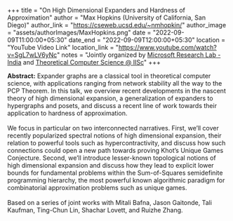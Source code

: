 +++
title = "On High Dimensional Expanders and Hardness of Approximation"
author = "Max Hopkins (University of California, San Diego)"
author_link = "https://cseweb.ucsd.edu/~nmhopkin/"
author_image = "assets/authorImages/MaxHopkins.png"
date = "2022-09-09T11:00:00+05:30"
date_end = "2022-09-09T12:00:00+05:30"
location = "YouTube Video Link"
location_link = "https://www.youtube.com/watch?v=SgL7wLV6yNc"
notes = "Jointly organized by <a href = "https://www.microsoft.com/en-us/research/lab/microsoft-research-india/" target= "_blank">Microsoft Research Lab - India</a> and <a href='https://www.csa.iisc.ac.in/theoretical-computer-science/' target= "_blank">Theoretical Computer Science @ IISc</a>"
+++

<b>Abstract:</b>
Expander graphs are a classical tool in theoretical computer science, with applications ranging from network stability
all the way to the PCP Theorem. In this talk, we overview recent developments in the nascent theory of high dimensional
expansion, a generalization of expanders to hypergraphs and posets, and discuss a recent line of work towards their
application to hardness of approximation.
<br><br>
We focus in particular on two interconnected narratives. First, we’ll cover recently popularized spectral notions of
high dimensional expansion, their relation to powerful tools such as hypercontractivity, and discuss how such
connections could open a new path towards proving Khot’s Unique Games Conjecture. Second, we’ll introduce
lesser-known topological notions of high dimensional expansion and discuss how they lead to explicit lower bounds for
fundamental problems within the Sum-of-Squares semidefinite programming hierarchy, the most powerful known algorithmic
paradigm for combinatorial approximation problems such as unique games.
<br><br>
Based on a series of joint works with Mitali Bafna, Jason Gaitonde, Tali Kaufman, Ting-Chun Lin, Shachar Lovett, and Ruizhe Zhang.


